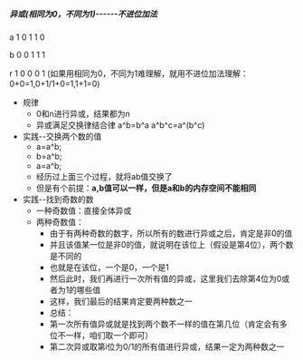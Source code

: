 ##### 异或(相同为0，不同为1)------不进位加法

a  1 0 1 1 0

b  0 0 1 1 1

r  1 0 0 0 1   (如果用相同为0，不同为1难理解，就用不进位加法理解：0+0=1,0+1/1+0=1,1+1=0)

- 规律
    - 0和n进行异或，结果都为n
    - 异或满足交换律结合律  a^b=b^a    a^b^c=a^(b^c)
- 实践--交换两个数的值
    - a=a^b;
    - b=a^b;
    - a=a^b;
    - 经历过上面三个过程，就将ab值交换了
    - 但是有个前提：**a,b值可以一样，但是a和b的内存空间不能相同**
- 实践--找到奇数的数
  - 一种奇数值：直接全体异或
  - 两种奇数值：     
    * 由于有两种奇数的数字，所以所有的数进行异或之后，肯定是非0的值
    * 并且该值某一位是非0的值，就说明在该位上（假设是第4位），两个数是不同的
    * 也就是在该位，一个是0，一个是1
    * 然后此时，我们再进行一次所有值的异或，这里我们去除第4位为0或者为1的哪些值
    * 这样，我们最后的结果肯定要两种数之一
    * 总结：
    * 第一次所有值异或就是找到两个数不一样的值在第几位（肯定会有多位不一样，咱们取一个即可）
    * 第二次异或取第i位为0/1的所有值进行异或，结果一定为两种数之一